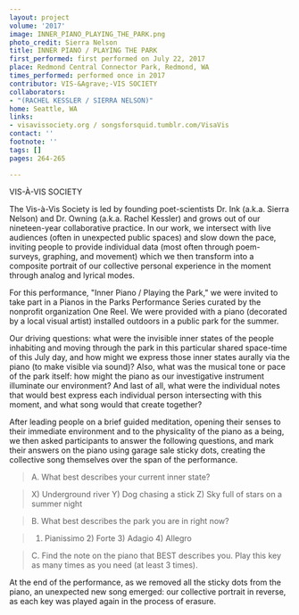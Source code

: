 ```yaml
---
layout: project
volume: '2017'
image: INNER_PIANO_PLAYING_THE_PARK.png
photo_credit: Sierra Nelson
title: INNER PIANO / PLAYING THE PARK
first_performed: first performed on July 22, 2017
place: Redmond Central Connector Park, Redmond, WA
times_performed: performed once in 2017
contributor: VIS-&Agrave;-VIS SOCIETY
collaborators:
- "(RACHEL KESSLER / SIERRA NELSON)"
home: Seattle, WA
links:
- visavissociety.org / songsforsquid.tumblr.com/VisaVis
contact: ''
footnote: ''
tags: []
pages: 264-265

---
```


VIS-&Agrave;-VIS SOCIETY

The Vis-&agrave;-Vis Society is led by founding poet-scientists Dr. Ink (a.k.a. Sierra Nelson) and Dr. Owning (a.k.a. Rachel Kessler) and grows out of our nineteen-year collaborative practice. In our work, we intersect with live audiences (often in unexpected public spaces) and slow down the pace, inviting people to provide individual data (most often through poem-surveys, graphing, and movement) which we then transform into a composite portrait of our collective personal experience in the moment through analog and lyrical modes.

For this performance, "Inner Piano / Playing the Park," we were invited to take part in a Pianos in the Parks Performance Series curated by the nonprofit organization One Reel. We were provided with a piano (decorated by a local visual artist) installed outdoors in a public park for the summer.

Our driving questions: what were the invisible inner states of the people inhabiting and moving through the park in this particular shared space-time of this July day, and how might we express those inner states aurally via the piano (to make visible via sound)? Also, what was the musical tone or pace of the park itself: how might the piano as our investigative instrument illuminate our environment? And last of all, what were the individual notes that would best express each individual person intersecting with this moment, and what song would that create together?

After leading people on a brief guided meditation, opening their senses to their immediate environment and to the physicality of the piano as a being, we then asked participants to answer the following questions, and mark their answers on the piano using garage sale sticky dots, creating the collective song themselves over the span of the performance.

> A. What best describes your current inner state?

> X) Underground river    Y) Dog chasing a stick    Z) Sky full of stars on a summer night

> B. What best describes the park you are in right now?

> 1) Pianissimo   2) Forte    3) Adagio    4) Allegro

> C. Find the note on the piano that BEST describes you. Play this key as many times as you need (at least 3 times).

At the end of the performance, as we removed all the sticky dots from the piano, an unexpected new song emerged: our collective portrait in reverse, as each key was played again in the process of erasure.

